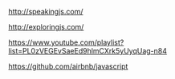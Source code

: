 http://speakingjs.com/ 

http://exploringjs.com/ 

https://www.youtube.com/playlist?list=PL0zVEGEvSaeEd9hlmCXrk5yUyqUag-n84 

https://github.com/airbnb/javascript 
